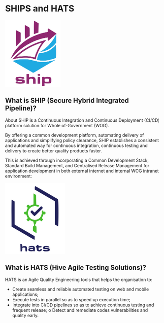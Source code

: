 # SHIPS and HATS

![](.gitbook/assets/ship_icon.png)

## What is SHIP \(Secure Hybrid Integrated Pipeline\)?

About SHIP is a Continuous Integration and Continuous Deployment \(CI/CD\) platform solution for Whole of-Government \(WOG\).

By offering a common development platform, automating delivery of applications and simplifying policy clearance, SHIP establishes a consistent and automated way for continuous integration, continuous testing and delivery to create better quality products faster.

This is achieved through incorporating a Common Development Stack, Standard Build Management, and Centralised Release Management for application development in both external internet and internal WOG intranet environment:

![](.gitbook/assets/hats_icon.png)

## What is HATS \(Hive Agile Testing Solutions\)?

HATS is an Agile Quality Engineering tools that helps the organisation to:

* Create seamless and reliable automated testing on web and mobile applications;
* Execute tests in parallel so as to speed up execution time;
* Integrate into CI/CD pipelines so as to achieve continuous testing and frequent release; o Detect and remediate codes vulnerabilities and quality early.  

